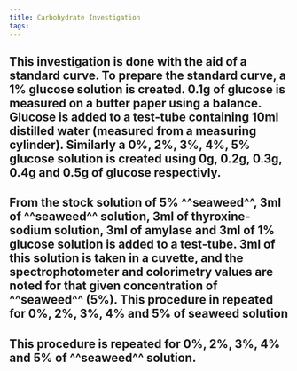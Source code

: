 ```yaml
---
title: Carbohydrate Investigation
tags:
---
```


## This investigation is done with the aid of a standard curve. To prepare the standard curve, a 1% glucose solution is created. 0.1g of glucose is measured on a butter paper using a balance. Glucose is added to a test-tube containing 10ml distilled water (measured from a measuring cylinder). Similarly a 0%, 2%, 3%, 4%, 5% glucose solution is created using 0g, 0.2g, 0.3g, 0.4g and 0.5g of glucose respectivly.
## From the stock solution of 5% ^^seaweed^^, 3ml of ^^seaweed^^ solution, 3ml of thyroxine-sodium solution, 3ml of amylase and 3ml of 1% glucose solution is added to a test-tube. 3ml of this solution is taken in a cuvette, and the spectrophotometer and colorimetry values are noted for that given concentration of ^^seaweed^^ (5%). This procedure in repeated for 0%, 2%, 3%, 4% and 5% of seaweed solution
## This procedure is repeated for 0%, 2%, 3%, 4% and 5% of ^^seaweed^^ solution.
